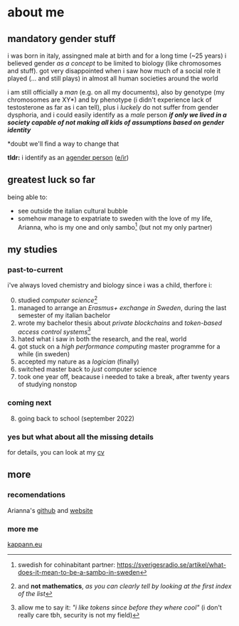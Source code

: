 # about me

## mandatory gender stuff
i was born in italy, assingned male at birth and for a long time (~25 years) i believed gender *as a concept* to be limited to biology (like chromosomes and stuff). got very disappointed when i saw how much of a social role it played (... and still plays) in almost all human societies around the world

i am still officially a *man* (e.g. on all my documents), also by genotype (my chromosomes are XY\*) and by phenotype (i didn't experience lack of testosterone as far as i can tell), plus i *luckely* do not suffer from gender dysphoria, and i could easily identify as a *male* person ***if only we lived in a society capable of not making all kids of assumptions based on gender identity***

\*doubt we'll find a way to change that

**tldr:** i identify as an [agender person](https://en.pronouns.page/@kappanneo) ([e/ir](https://github.com/even-is-odd/pronomey))


## greatest luck so far
being able to:
- see outside the italian cultural bubble 
- somehow manage to expatriate to sweden with the love of my life, Arianna, who is my one and only sambo[^3] (but not my only partner)

[^3]: swedish for cohinabitant partner: https://sverigesradio.se/artikel/what-does-it-mean-to-be-a-sambo-in-sweden

## my studies

### past-to-current
i've always loved chemistry and biology since i was a child, therfore i:

0. studied *computer science*[^1]
1. managed to arrange an *Erasmus+ exchange in Sweden*, during the last semester of my italian bachelor 
2. wrote my bachelor thesis about *private blockchains* and *token-based access control systems*[^2]
3. hated what i saw in both the research, and the real, world
4. got stuck on a *high performance computing* master programme for a while (in sweden)
5. accepted my nature as a *logician* (finally)
6. switched master back to *just* computer science
7. took one year off, beacause i needed to take a break, after twenty years of studying nonstop

[^1]: and **not mathematics**, *as you can clearly tell by looking at the first index of the list*
[^2]: allow me to say it: *"i like tokens since before they where cool"* (i don't really care tbh, security is not my field)

### coming next

8. going back to school (september 2022)

### yes but what about all the missing details
for details, you can look at my [cv](https://kappanneo.github.io/cv)

## more
### recomendations
Arianna's [github](https://github.com/harisont) and [website](https://harisont.github.io)

### more me
[kappann.eu](https://kappanneo.github.io)
